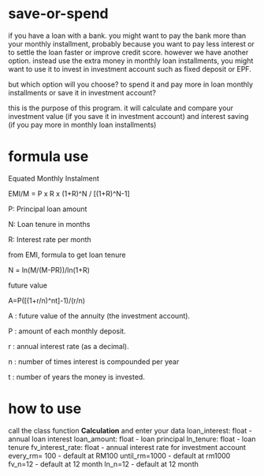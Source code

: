 # save-or-spend
if you have a loan with a bank. you might want to pay the bank more than your monthly installment, probably because you want to pay less interest or to settle the loan faster or improve credit score. however we have another option. instead use the extra money in monthly loan installments, you might want to use it to invest in investment account such as fixed deposit or EPF. 

but which option will you choose? to spend it and pay more in loan monthly installments or save it in investment account? 

this is the purpose of this program. it will calculate and compare your investment value (if you save it in investment account) and interest saving (if you pay more in monthly loan installments) 

# formula use
Equated Monthly Instalment

EMI/M = P x R x (1+R)^N / [(1+R)^N-1]

P: Principal loan amount 

N: Loan tenure in months 

R: Interest rate per month

from EMI, formula to get loan tenure

N = ln(M/(M-PR))/ln(1+R)

future value

A=P([(1+r/n)^nt]-1)/(r/n)

A : future value of the annuity (the investment account).

P : amount of each monthly deposit.

r : annual interest rate (as a decimal).

n : number of times interest is compounded per year 

t : number of years the money is invested.

# how to use
call the class function **Calculation** and enter your data
loan_interest: float - annual loan interest
loan_amount: float  - loan principal
ln_tenure: float - loan tenure
fv_interest_rate: float - annual interest rate for investment account
every_rm= 100 - default at RM100 
until_rm=1000 - default at rm1000
fv_n=12 - default at 12 month
ln_n=12 - default at 12 month
